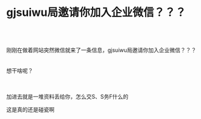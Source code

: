 # gjsuiwu局邀请你加入企业微信？？？


<br />
<br />
<br />
刚刚在做着网站突然微信就来了一条信息，gjsuiwu局邀请你加入企业微信？？？<br />
<br />
<br />
想干啥呢？<img src="static/image/smiley/yct/010.gif" smilieid="41" border="0" alt="" /> <br />
<br />
<br />
<img id="aimg_M883v" onclick="zoom(this, this.src, 0, 0, 0)" class="zoom" src="https://p.ananas.chaoxing.com/star3/origin/a50e4adbb2995cebf76fb19bf393d7d7.png?rw=457&amp;rh=258&amp;_fileSize=9457&amp;_orientation=1" onmouseover="img_onmouseoverfunc(this)" onload="thumbImg(this)" border="0" alt="" />

加进去就是一堆资料丢给你，怎么交S、S务F什么的

这是真的还是碰瓷啊
